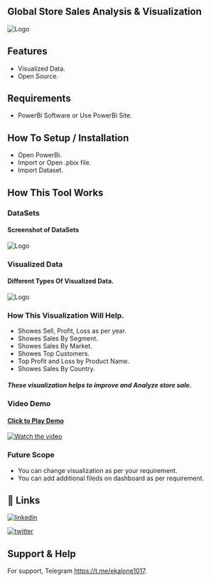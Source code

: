 
##  Global Store Sales Analysis & Visualization

 ![Logo](https://raw.githubusercontent.com/pkiran1017/Global-Store-Sales-Analysis-And-Visualization/main/Screenshots/Dashboard%20.jpg)

## Features

- Visualized Data.
- Open Source.

## Requirements
- PowerBi Software or Use PowerBi Site.

## How To Setup / Installation

- Open PowerBi.
- Import or Open .pbix file.
- Import Dataset.

## How This Tool Works

### DataSets
#### Screenshot of DataSets
![Logo](https://raw.githubusercontent.com/pkiran1017/Global-Store-Sales-Analysis-And-Visualization/main/Screenshots/Data%20Sets.jpg)

### Visualized Data
#### Different Types Of Visualized Data.
![Logo](https://raw.githubusercontent.com/pkiran1017/Global-Store-Sales-Analysis-And-Visualization/main/Screenshots/Home%20Page.jpg)

### How This Visualization Will Help.
- Showes Sell, Profit, Loss as per year.
- Showes Sales By Segment.
- Showes Sales By Market.
- Showes Top Customers.
- Top Profit and Loss by Product Name.
- Showes Sales By Country.
##### These visualization helps to improve and Analyze store sale.

### Video Demo
#### [Click to Play Demo](https://youtu.be/sdRoXEqVE0g)
[![Watch the video](https://raw.githubusercontent.com/pkiran1017/Global-Store-Sales-Analysis-And-Visualization/main/Screenshots/livedemo.gif)](https://youtu.be/sdRoXEqVE0g)

### Future Scope

- You can change visualization as per your requirement.
- You can add additional fileds on dashboard as per requirement.

## 🔗 Links
[![linkedin](https://img.shields.io/badge/linkedin-0A66C2?style=for-the-badge&logo=linkedin&logoColor=white)](https://www.linkedin.com/in/pkiran101714)

[![twitter](https://img.shields.io/badge/twitter-1DA1F2?style=for-the-badge&logo=twitter&logoColor=white)](https://twitter.com/Pkiran101714)


## Support & Help

For support, Telegram https://t.me/ekalone1017.
